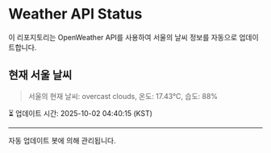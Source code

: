 
# Weather API Status

이 리포지토리는 OpenWeather API를 사용하여 서울의 날씨 정보를 자동으로 업데이트합니다.

## 현재 서울 날씨
> 서울의 현재 날씨: overcast clouds, 온도: 17.43°C, 습도: 88%

⏳ 업데이트 시간: 2025-10-02 04:40:15 (KST)

---
자동 업데이트 봇에 의해 관리됩니다.
